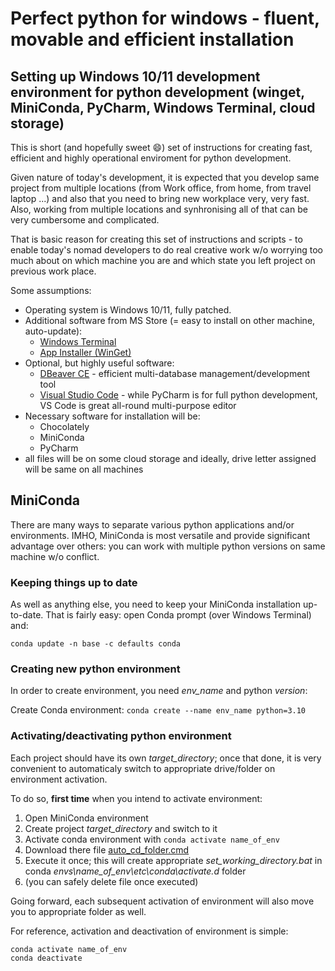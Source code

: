 # Perfect python for windows - fluent, movable and efficient installation
## Setting up Windows 10/11 development environment for python development (winget, MiniConda, PyCharm, Windows Terminal, cloud storage)

This is short (and hopefully sweet :smile:) set of instructions for creating fast, efficient and highly operational enviroment for python development.

Given nature of today's development, it is expected that you develop same project from multiple locations (from Work office, from home, from travel laptop ...) and also that you need to bring new workplace very, very fast. Also, working from multiple locations and synhronising all of that can be very cumbersome and complicated.

That is basic reason for creating this set of instructions and scripts - to enable today's nomad developers to do real creative work w/o worrying too much about on which machine you are and which state you left project on previous work place.

Some assumptions:
* Operating system is Windows 10/11, fully patched. 
* Additional software from MS Store (= easy to install on other machine, auto-update):
  * [Windows Terminal](https://www.microsoft.com/store/productId/9N0DX20HK701)
  * [App Installer (WinGet)](https://www.microsoft.com/store/productId/9NBLGGH4NNS1)
* Optional, but highly useful software:
  * [DBeaver CE](https://www.microsoft.com/store/productId/9PNKDR50694P) - efficient multi-database management/development tool
  * [Visual Studio Code](https://apps.microsoft.com/store/detail/XP9KHM4BK9FZ7Q) - while PyCharm is for full python development, VS Code is great all-round multi-purpose editor
* Necessary software for installation will be:
  * Chocolately
  * MiniConda
  * PyCharm 
* all files will be on some cloud storage and ideally, drive letter assigned will be same on all machines

## MiniConda
There are many ways to separate various python applications and/or environments. IMHO, MiniConda is most versatile and provide significant advantage over others: you can work with multiple python versions on same machine w/o conflict.

### Keeping things up to date
As well as anything else, you need to keep your MiniConda installation up-to-date. That is fairly easy: open Conda prompt (over Windows Terminal) and:
```
conda update -n base -c defaults conda
```
### Creating new python environment
In order to create environment, you need _env_name_ and python _version_:

Create Conda environment:
`conda create --name env_name python=3.10`

### Activating/deactivating python environment

Each project should have its own _target_directory_; once that done, it is very convenient to automaticaly switch to appropriate drive/folder on environment activation.

To do so, **first time** when you intend to activate environment:
1. Open MiniConda environment 
2. Create project _target_directory_ and switch to it
3. Activate conda environment with `conda activate name_of_env`
4. Download there file [auto_cd_folder.cmd](https://github.com/dvesic/perfect-python-4-windows/blob/main/bin/auto_cd_folder.cmd)
5. Execute it once; this will create appropriate _set_working_directory.bat_ in conda _envs\name_of_env\etc\conda\activate.d_ folder
6. (you can safely delete file once executed)

Going forward, each subsequent activation of environment will also move you to appropriate folder as well.

For reference, activation and deactivation of environment is simple:
```
conda activate name_of_env
conda deactivate
```